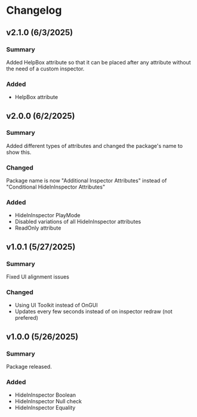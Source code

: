 # Changelog

## v2.1.0 (6/3/2025)

### Summary

Added HelpBox attribute so that it can be placed after any attribute without the need of a custom inspector.

### Added

- HelpBox attribute

## v2.0.0 (6/2/2025)

### Summary

Added different types of attributes and changed the package's name to show this.

### Changed

Package name is now "Additional Inspector Attributes" instead of "Conditional HideInInspector Attributes"

### Added

- HideInInspector PlayMode
- Disabled variations of all HideInInspector attributes
- ReadOnly attribute

## v1.0.1 (5/27/2025)

### Summary

Fixed UI alignment issues

### Changed

- Using UI Toolkit instead of OnGUI
- Updates every few seconds instead of on inspector redraw (not prefered)

## v1.0.0 (5/26/2025)

### Summary

Package released.

### Added

- HideInInspector Boolean
- HideInInspector Null check
- HideInInspector Equality
